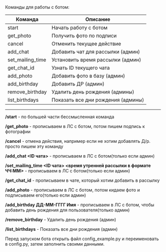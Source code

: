 Команды для работы с ботом:

| Команда | Описание |
|---------|----------|
| start | Начать работу с ботом|
| get_photo | Получить фото по подписи |
| cancel | Отменить текущее действие |
| add_chat | Добавить чат для рассылки (админ) |
| set_mailing_time | Установить время рассылки (админ) |
| get_chat_id | Узнать ID текущего чата |
| add_photo | Добавить фото в базу (админ) |
| add_birthday | Добавить ДР (админ) |
| remove_birthday | Удалить день рождения (админы) |
| list_birthdays | Показать все дни рождения (админы) |

---

**/start** - по большей части бессмысленная команда

**/get_photo** - прописываем в ЛС с ботом, потом пишем подпись к фотографии

**/cancel** - отмена действия, например если не хотим добавлять Д/р. просто пишем эту команду

**/add_chat <ID чата>** - прописываем в ЛС с ботом(только если админ)

**/set_mailing_time <ID чата> <время утренней рассылки в формате ЧЧ:ММ>** - прописываем в ЛС с ботом(только если админ)

**/get_chat_id** - прописываем в чате, который хотим добавить в рассылку

**/add_photo** - прописываем в ЛС с ботом, потом кидаем фото и подписываем его(только если админ)

**/add_birthday ДД-ММ-ГГГГ Имя** - прописываем в ЛС с ботом, чтобы добавить день рождения для пользователя(только админ)

**/remove_birthday** - Удалить день рождения (админ)

**/list_birthdays** - Показать все дни рождения (админ)

Перед запуском бота открыть файл config_example.py и переименовать в config.py, затем заполнить своими данными.
